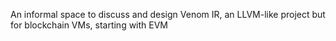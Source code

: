 An informal space to discuss and design Venom IR, an LLVM-like project but for blockchain VMs, starting with EVM
